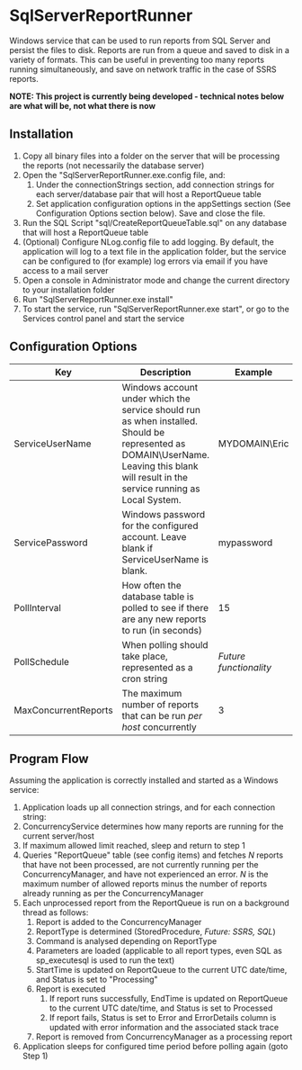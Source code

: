 # SqlServerReportRunner

Windows service that can be used to run reports from SQL Server and persist the files to disk.  Reports are run from a queue and saved to disk in a variety of formats.  This can be useful in preventing too many reports running simultaneously, and save on network traffic in the case of SSRS reports.

**NOTE: This project is currently being developed - technical notes below are what will be, not what there is now**

## Installation

1. Copy all binary files into a folder on the server that will be processing the reports (not necessarily the database server)
2. Open the "SqlServerReportRunner.exe.config file, and:
    1. Under the connectionStrings section, add connection strings for each server/database pair that will host a ReportQueue table
    2. Set application configuration options in the appSettings section (See Configuration Options section below).  Save and close the file.
3. Run the SQL Script "sql/CreateReportQueueTable.sql" on any database that will host a ReportQueue table
4. (Optional) Configure NLog.config file to add logging.  By default, the application will log to a text file in the application folder, but the service can be configured to (for example) log errors via email if you have access to a mail server
5. Open a console in Administrator mode and change the current directory to your installation folder
6. Run "SqlServerReportRunner.exe install"
7. To start the service, run "SqlServerReportRunner.exe start", or go to the Services control panel and start the service

## Configuration Options

Key | Description | Example
------------- | ------------- | -------------
ServiceUserName | Windows account under which the service should run as when installed.  Should be represented as DOMAIN\UserName.  Leaving this blank will result in the service running as Local System. | MYDOMAIN\Eric
ServicePassword | Windows password for the configured account.  Leave blank if ServiceUserName is blank. | mypassword
PollInterval | How often the database table is polled to see if there are any new reports to run (in seconds) | 15
PollSchedule | When polling should take place, represented as a cron string | *Future functionality*
MaxConcurrentReports | The maximum number of reports that can be run *per host* concurrently | 3

## Program Flow

Assuming the application is correctly installed and started as a Windows service:

1. Application loads up all connection strings, and for each connection string:
2. ConcurrencyService determines how many reports are running for the current server/host 
3. If maximum allowed limit reached, sleep and return to step 1
4. Queries "ReportQueue" table (see config items) and fetches *N* reports that have not been processed, are not currently running per the ConcurrencyManager, and have not experienced an error. *N* is the maximum number of allowed reports minus the number of reports already running as per the ConcurrencyManager
5. Each unprocessed report from the ReportQueue is run on a background thread as follows:
    1. Report is added to the ConcurrencyManager
    2. ReportType is determined (StoredProcedure, *Future: SSRS, SQL*)
    3. Command is analysed depending on ReportType
    4. Parameters are loaded (applicable to all report types, even SQL as sp_executesql is used to run the text)
    5. StartTime is updated on ReportQueue to the current UTC date/time, and Status is set to "Processing"
    6. Report is executed
        1. If report runs successfully, EndTime is updated on ReportQueue to the current UTC date/time, and Status is set to Processed
        2. If report fails, Status is set to Error and ErrorDetails column is updated with error information and the associated stack trace
    7. Report is removed from ConcurrencyManager as a processing report
6. Application sleeps for configured time period before polling again (goto Step 1)


